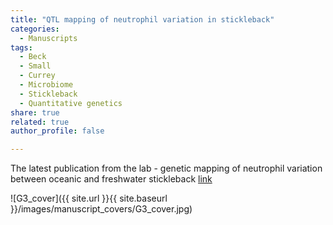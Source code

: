 ```yaml
---
title: "QTL mapping of neutrophil variation in stickleback"
categories:
  - Manuscripts
tags:
  - Beck
  - Small
  - Currey
  - Microbiome
  - Stickleback
  - Quantitative genetics
share: true
related: true
author_profile: false

---
```


The latest publication from the lab - genetic mapping of neutrophil variation between oceanic and freshwater stickleback [link](https://www.g3journal.org/content/early/2019/12/16/g3.119.400685.article-info)

![G3_cover]({{ site.url }}{{ site.baseurl }}/images/manuscript_covers/G3_cover.jpg)
